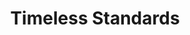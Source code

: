 ---
ee_id: '2222'
site: '1'
type: '2'
url: 2012-058-timeless-standards
title: Timeless Standards
year: '2012'
display_year: '2012'
medium: Inkjet on Canvas
dims: 56 x 40 inches
pitch: ''
ps: ''
live_url: ''
related: ''
youtube: ''
related_code: ''
imgs: timeless-standards-2012-058-full-1-database-Lisson.jpg
subheading: ''
download: ''
add_credit: ''
commission: ''
layout: things-i-made
---